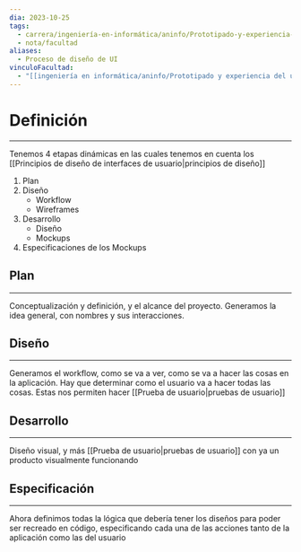 ```yaml
---
dia: 2023-10-25
tags:
  - carrera/ingeniería-en-informática/aninfo/Prototipado-y-experiencia-del-usuario
  - nota/facultad
aliases:
  - Proceso de diseño de UI
vinculoFacultad:
  - "[[ingeniería en informática/aninfo/Prototipado y experiencia del usuario/Resumen.md]]"
---
```

# Definición
---
Tenemos 4 etapas dinámicas en las cuales tenemos en cuenta los [[Principios de diseño de interfaces de usuario|principios de diseño]]
1. Plan
2. Diseño
	* Workflow
	* Wireframes
3. Desarrollo
	* Diseño
	* Mockups
4. Especificaciones de los Mockups

## Plan
---
Conceptualización y definición, y el alcance del proyecto. Generamos la idea general, con nombres y sus interacciones.

## Diseño
---
Generamos el workflow, como se va a ver, como se va a hacer las cosas en la aplicación. Hay que determinar como el usuario va a hacer todas las cosas. Estas nos permiten hacer [[Prueba de usuario|pruebas de usuario]]

## Desarrollo
---
Diseño visual, y más [[Prueba de usuario|pruebas de usuario]] con ya un producto visualmente funcionando

## Especificación
---
Ahora definimos todas la lógica que debería tener los diseños para poder ser recreado en código, especificando cada una de las acciones tanto de la aplicación como las del usuario